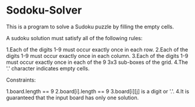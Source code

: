 # Sodoku-Solver

This is a program to solve a Sudoku puzzle by filling the empty cells.

A sudoku solution must satisfy all of the following rules:

1.Each of the digits 1-9 must occur exactly once in each row.
2.Each of the digits 1-9 must occur exactly once in each column.
3.Each of the digits 1-9 must occur exactly once in each of the 9 3x3 sub-boxes of the grid.
4.The '.' character indicates empty cells.



Constraints:

1.board.length == 9
2.board[i].length == 9
3.board[i][j] is a digit or '.'.
4.It is guaranteed that the input board has only one solution.
